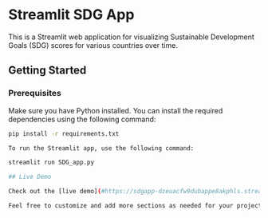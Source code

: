 # Streamlit SDG App

This is a Streamlit web application for visualizing Sustainable Development Goals (SDG) scores for various countries over time.

## Getting Started

### Prerequisites

Make sure you have Python installed. You can install the required dependencies using the following command:

```bash
pip install -r requirements.txt

To run the Streamlit app, use the following command:

streamlit run SDG_app.py

## Live Demo

Check out the [live demo](#https://sdgapp-dzeuacfw9dubappe8akphls.streamlit.app/) of the SDG visualization app.

Feel free to customize and add more sections as needed for your project.
